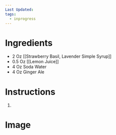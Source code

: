 ```yaml
---
Last Updated: 
tags:
  - inprogress
---
```


# Ingredients
- 2 Oz [[Strawberry Basil, Lavender Simple Syrup]]
- 0.5 Oz [[Lemon Juice]]
- 4 Oz Soda Water
- 4 Oz Ginger Ale

# Instructions
1. 

# Image
